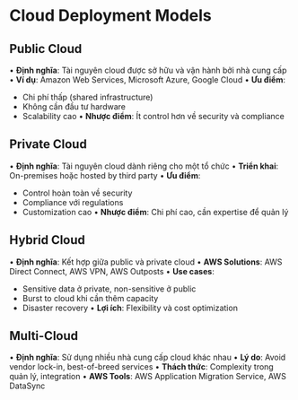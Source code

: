 # Cloud Deployment Models

## Public Cloud
• **Định nghĩa**: Tài nguyên cloud được sở hữu và vận hành bởi nhà cung cấp
• **Ví dụ**: Amazon Web Services, Microsoft Azure, Google Cloud
• **Ưu điểm**: 
  - Chi phí thấp (shared infrastructure)
  - Không cần đầu tư hardware
  - Scalability cao
• **Nhược điểm**: Ít control hơn về security và compliance

## Private Cloud
• **Định nghĩa**: Tài nguyên cloud dành riêng cho một tổ chức
• **Triển khai**: On-premises hoặc hosted by third party
• **Ưu điểm**:
  - Control hoàn toàn về security
  - Compliance với regulations
  - Customization cao
• **Nhược điểm**: Chi phí cao, cần expertise để quản lý

## Hybrid Cloud
• **Định nghĩa**: Kết hợp giữa public và private cloud
• **AWS Solutions**: AWS Direct Connect, AWS VPN, AWS Outposts
• **Use cases**:
  - Sensitive data ở private, non-sensitive ở public
  - Burst to cloud khi cần thêm capacity
  - Disaster recovery
• **Lợi ích**: Flexibility và cost optimization

## Multi-Cloud
• **Định nghĩa**: Sử dụng nhiều nhà cung cấp cloud khác nhau
• **Lý do**: Avoid vendor lock-in, best-of-breed services
• **Thách thức**: Complexity trong quản lý, integration
• **AWS Tools**: AWS Application Migration Service, AWS DataSync
